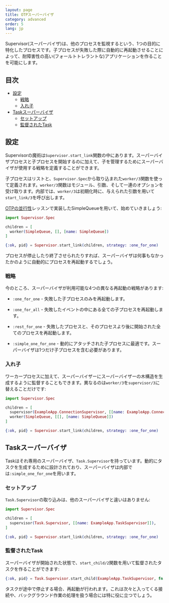 ```yaml
---
layout: page
title: OTPスーパーバイザ
category: advanced
order: 5
lang: jp
---
```


Supervisor(スーパーバイザ)は、他のプロセスを監視するという、1つの目的に特化したプロセスです。子プロセスが失敗した際に自動的に再起動させることによって、耐障害性の高い(フォールトトレラントな)アプリケーションを作ることを可能にします。

## 目次

- [設定](#section-1)
  - [戦略](#section-2)
  - [入れ子](#section-3)
- [Taskスーパーバイザ](#task)
  - [セットアップ](#section-4)
  - [監督されたTask](#task-1)

## 設定

Supervisorの魔術は`Supervisor.start_link`関数の中にあります。スーパーバイザプロセスと子プロセスを開始するのに加えて、子を管理するためにスーパーバイザが使用する戦略を定義することができます。

子プロセスはリストと、`Supervisor.Spec`から取り込まれた`worker/3`関数を使って定義されます。`worker/3`関数はモジュール、引数、そして一連のオプションを受け取ります。内部では、`worker/3`は初期化時に、与えられた引数を用いて`start_link/3`を呼び出します。

[OTPの並行性](/jp/lessons/advanced/otp-concurrency)レッスンで実装したSimpleQueueを用いて、始めていきましょう:

```elixir
import Supervisor.Spec

children = [
  worker(SimpleQueue, [], [name: SimpleQueue])
]

{:ok, pid} = Supervisor.start_link(children, strategy: :one_for_one)
```

プロセスが停止したり終了させられたりすれば、スーパーバイザは何事もなかったかのように自動的にプロセスを再起動するでしょう。

### 戦略

今のところ、スーパーバイザが利用可能な4つの異なる再起動の戦略があります:

+ `:one_for_one` - 失敗した子プロセスのみを再起動します。

+ `:one_for_all` - 失敗したイベントの中にある全ての子プロセスを再起動します。

+ `:rest_for_one` - 失敗したプロセスと、そのプロセスより後に開始された全てのプロセスを再起動します。

+ `:simple_one_for_one` - 動的にアタッチされた子プロセスに最適です。スーパーバイザは1つだけ子プロセスを含む必要があります。

### 入れ子

ワーカープロセスに加えて、スーパーバイザーにスーパーバイザーの木構造を生成するように監督することもできます。異なるのは`worker/3`を`supervisor/3`に替えることだけです:

```elixir
import Supervisor.Spec

children = [
  supervisor(ExampleApp.ConnectionSupervisor, [[name: ExampleApp.ConnectionSupervisor]]),
  worker(SimpleQueue, [[], [name: SimpleQueue]])
]

{:ok, pid} = Supervisor.start_link(children, strategy: :one_for_one)
```

## Taskスーパーバイザ

Taskはそれ専用のスーパーバイザ、`Task.Supervisor`を持っています。動的にタスクを生成するために設計されており、スーパーバイザは内部では`:simple_one_for_one`を用います。

### セットアップ

`Task.Supervisor`の取り込みは、他のスーパーバイザと違いはありません:

```elixir
import Supervisor.Spec

children = [
  supervisor(Task.Supervisor, [[name: ExampleApp.TaskSupervisor]]),
]

{:ok, pid} = Supervisor.start_link(children, strategy: :one_for_one)
```

### 監督されたTask

スーパーバイザが開始された状態で、`start_child/2`関数を用いて監督されたタスクを作ることができます:

```elixir
{:ok, pid} = Task.Supervisor.start_child(ExampleApp.TaskSupervisor, fn -> background_work end)
```

タスクが途中で停止する場合、再起動が行われます。これは次々と入ってくる接続や、バックグラウンド作業の処理を扱う場合には特に役に立つでしょう。
